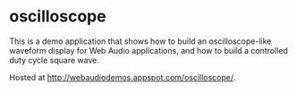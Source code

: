 oscilloscope
============

This is a demo application that shows how to build an oscilloscope-like waveform display for Web Audio applications,
and how to build a controlled duty cycle square wave.

Hosted at http://webaudiodemos.appspot.com/oscilloscope/.
